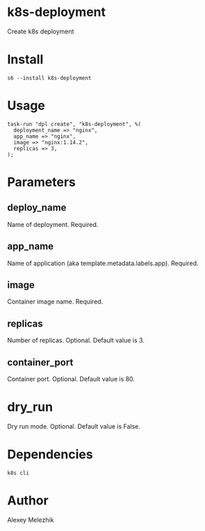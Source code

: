 # k8s-deployment

Create k8s deployment

# Install

    s6 --install k8s-deployment

# Usage

    task-run "dpl create", "k8s-deployment", %(
      deployment_name => "nginx",
      app_name => "nginx",
      image => "nginx:1.14.2",
      replicas => 3,
    );

# Parameters

## deploy_name

Name of deployment. Required.

## app_name

Name of application (aka template.metadata.labels.app). Required.

## image

Container image name. Required.

## replicas

Number of replicas. Optional. Default value is 3.

## container_port

Container port. Optional. Default value is 80.

# dry_run

Dry run mode. Optional. Default value is False.

# Dependencies

`k8s cli`

# Author

Alexey Melezhik
